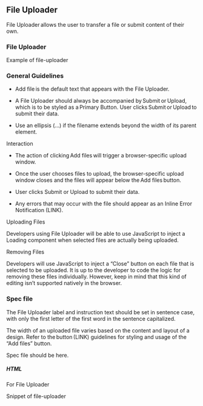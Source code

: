 ## File Uploader

File Uploader allows the user to transfer a file or submit content of their own.

### File Uploader

Example of file-uploader

### General Guidelines

- Add file is the default text that appears with the File Uploader.

- A File Uploader should always be accompanied by Submit or Upload, which is to be styled as a Primary Button. User clicks Submit or Upload to submit their data.

- Use an ellipsis (…) if the filename extends beyond the width of its parent element.

Interaction

- The action of clicking Add files will trigger a browser-specific upload window.

- Once the user chooses files to upload, the browser-specific upload window closes and the files will appear below the Add files button.

- User clicks Submit or Upload to submit their data.

- Any errors that may occur with the file should appear as an Inline Error Notification (LINK).

Uploading Files

Developers using File Uploader will be able to use JavaScript to inject a Loading component when selected files are actually being uploaded.

Removing Files 

Developers will use JavaScript to inject a “Close” button on each file that is selected to be uploaded. It is up to the developer to code the logic for removing these files individually. However, keep in mind that this kind of editing isn’t supported natively in the browser.

### Spec file

The File Uploader label and instruction text should be set in sentence case, with only the first letter of the first word in the sentence capitalized. 

The width of an uploaded file varies based on the content and layout of a design. Refer to the button (LINK) guidelines for styling and usage of the “Add files” button.

Spec file should be here.

##### HTML

For File Uploader

Snippet of file-uploader